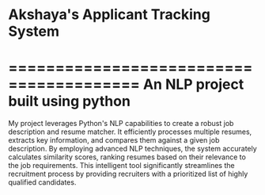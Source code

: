 # Akshaya's Applicant Tracking System 
========================================
An NLP project built using python 
========================================
My project leverages Python's NLP capabilities to create a robust job description and resume matcher. It efficiently processes multiple resumes, extracts key information, and compares them against a given job description. By employing advanced NLP techniques, the system accurately calculates similarity scores, ranking resumes based on their relevance to the job requirements. This intelligent tool significantly streamlines the recruitment process by providing recruiters with a prioritized list of highly qualified candidates.
